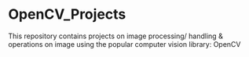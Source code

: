 # OpenCV_Projects
This repository contains projects on image processing/ handling &amp; operations on image using the popular computer vision library: OpenCV
